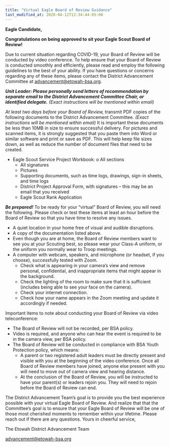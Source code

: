 ```yaml
---
title: "Virtual Eagle Board of Review Guidance"
last_modified_at: 2020-04-12T12:34:44-05:00
---
```


**Eagle Candidate,**

**Congratulations on being approved to sit your Eagle Scout Board of Review!**

Due to current situation regarding COVID-19, your Board of Review will be conducted by video conference. To help ensure that your Board of Review is conducted smoothly and efficiently, please read and employ the following guidelines to the best of your ability. If you have questions or concerns regarding any of these items, please contact the District Advancement Committee at advancement@etowah-bsa.org.

**_Unit Leader: Please personally send letters of recommendation by separate email to the District Advancement Committee Chair, or identified delegate._** _(Exact instructions will be mentioned within email)_

_At least two days before your Board of Review,_ transmit PDF copies of the following documents to the District Advancement Committee. _(Exact instructions will be mentioned within email)_ It is important these documents be less than 10MB in size to ensure successful delivery. For pictures and scanned items, it is strongly suggested that you paste them into Word or similar software and print or save as PDF. This will help keep file sizes down, as well as reduce the number of document files that need to be created.

* Eagle Scout Service Project Workbook: o All sections
    * All signatures
    * Pictures
    * Supporting documents, such as time logs, drawings, sign-in sheets, and time logs
    * District Project Approval Form, with signatures – this may be an email that you received
    * Eagle Scout Rank Application

**_Be prepared!_** To be ready for your “virtual” Board of Review, you will need the following. Please check or test these items at least an hour before the Board of Review so that you have time to resolve any issues.
* A quiet location in your home free of visual and audible disruptions.
* A copy of the documentation listed above.
* Even though you are at home, the Board of Review members want to see you at your Scouting best, so please wear your Class-A uniform, or the uniform you normally wear to Troop meetings.
* A computer with webcam, speakers, and microphone (or headset, if you choose), successfully tested with Zoom.
    * Check what is appearing in your camera’s view and remove personal, confidential, and inappropriate items that might appear in the background.
    * Check the lighting of the room to make sure that it is sufficient (includes being able to see your face on the camera).
    * Check your internet connection.
    * Check how your name appears in the Zoom meeting and update it accordingly if needed.

Important items to note about conducting your Board of Review via video teleconference:
* The Board of Review will not be recorded, per BSA policy.
* Video is required, and anyone who can hear the event is required to be in the camera view, per BSA policy.
* The Board of Review will be conducted in compliance with BSA Youth Protection
policy, which means:
    * A parent or two registered adult leaders must be directly present and
visible with you at the beginning of the video conference. Once all Board of Review members have joined, anyone else present with you will need to move out of camera view and hearing distance.
    * At the conclusion of the Board of Review, you will be instructed to have your parent(s) or leaders rejoin you. They will need to rejoin before the Board of Review can end.

The District Advancement Team’s goal is to provide you the best experience possible with your virtual Eagle Board of Review. And realize that that the Committee’s goal is to ensure that your Eagle Board of Review will be one of those most cherished moments to remember within your lifetime.
Please reach out if there are any questions. Yours in cheerful service,

The Etowah District Advancement Team

advancement@etowah-bsa.org
